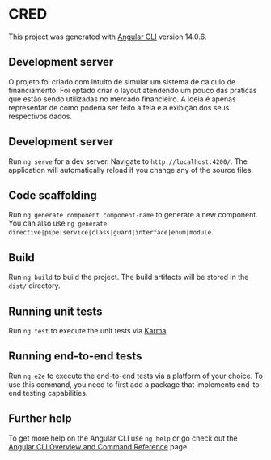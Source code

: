 # CRED

This project was generated with [Angular CLI](https://github.com/angular/angular-cli) version 14.0.6.

## Development server
O projeto foi criado com intuito de simular um sistema de calculo de financiamento.
Foi optado criar o layout atendendo um pouco das praticas que estão sendo utilizadas no mercado financieiro.
A ideia é apenas representar de como poderia ser feito a tela e a exibição dos seus respectivos dados.
## Development server

Run `ng serve` for a dev server. Navigate to `http://localhost:4200/`. The application will automatically reload if you change any of the source files.

## Code scaffolding

Run `ng generate component component-name` to generate a new component. You can also use `ng generate directive|pipe|service|class|guard|interface|enum|module`.

## Build

Run `ng build` to build the project. The build artifacts will be stored in the `dist/` directory.

## Running unit tests

Run `ng test` to execute the unit tests via [Karma](https://karma-runner.github.io).

## Running end-to-end tests

Run `ng e2e` to execute the end-to-end tests via a platform of your choice. To use this command, you need to first add a package that implements end-to-end testing capabilities.

## Further help

To get more help on the Angular CLI use `ng help` or go check out the [Angular CLI Overview and Command Reference](https://angular.io/cli) page.
